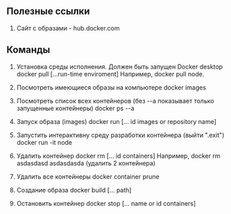 ## Полезные ссылки

1. Сайт с образами - hub.docker.com

## Команды

1. Установка среды исполнения. Должен быть запущен Docker desktop
   docker pull [...run-time enviroment]
   Например, docker pull node.

2. Посмотреть имеющиеся образы на компьютере
   docker images

3. Посмотреть список всех контейнеров (без --а показывает только запущенные контейнеры)
   docker ps --a

4. Запуск образа (images)
   docker run [... id images or repository name]

5. Запустить интерактивну среду разработки контейнера (выйти ".exit")
   docker run -it node

6. Удалить контейнер
   docker rm [... id containers]
   Например, docker rm asdasdasd asdasdasda (удалить 2 контейнера)

7. Удалить все контейнеры
   docker container prune

8. Создание образа
   docker build [... path]

9. Остановить контейнер
   docker stop [... name or id containers]
